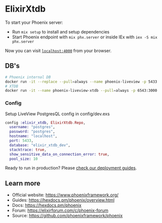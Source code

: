 # ElixirXtdb

To start your Phoenix server:

  * Run `mix setup` to install and setup dependencies
  * Start Phoenix endpoint with `mix phx.server` or inside IEx with `iex -S mix phx.server`

Now you can visit [`localhost:4000`](http://localhost:4000) from your browser.

## DB's

```sh
# Phoenix internal DB
docker run -it --replace --pull=always --name phoenix-liveview -p 5433:5432 -e POSTGRES_PASSWORD=postgres -d postgres
# XTDB
docker run -it --name phoenix-liveview-xtdb --pull=always -p 6543:3000 -p 5432:5432 ghcr.io/xtdb/xtdb
```

### Config

Setup LiveView PostgresQL config in config/dev.exs 

```elixir
config :elixir_xtdb, ElixirXtdb.Repo,
  username: "postgres",
  password: "postgres",
  hostname: "localhost",
  port: 5433,
  database: "elixir_xtdb_dev",
  stacktrace: true,
  show_sensitive_data_on_connection_error: true,
  pool_size: 10
```


Ready to run in production? Please [check our deployment guides](https://hexdocs.pm/phoenix/deployment.html).

## Learn more

  * Official website: https://www.phoenixframework.org/
  * Guides: https://hexdocs.pm/phoenix/overview.html
  * Docs: https://hexdocs.pm/phoenix
  * Forum: https://elixirforum.com/c/phoenix-forum
  * Source: https://github.com/phoenixframework/phoenix
